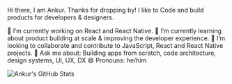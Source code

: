 Hi there, I am Ankur. Thanks for dropping by! I like to Code and build products for developers & designers.

🔭 I’m currently working on React and React Native.
🌱 I’m currently learning about product building at scale & improving the developer experience.
👯 I’m looking to collaborate and contribute to JavaScript, React and React Native projects.
💬 Ask me about: Building apps from scratch, code architecture, design systems, UI, UX, DX
😄 Pronouns: he/him

![Ankur's GitHub Stats](https://github-readme-stats.vercel.app/api/?username=theankurkedia&show_icons=true)


<!--
**theankurkedia/theankurkedia** is a ✨ _special_ ✨ repository because its `README.md` (this file) appears on your GitHub profile.

Here are some ideas to get you started:

- 🔭 I’m currently working on ...
- 🌱 I’m currently learning ...
- 👯 I’m looking to collaborate on ...
- 🤔 I’m looking for help with ...
- 💬 Ask me about ...
- 📫 How to reach me: ...
- 😄 Pronouns: ...
- ⚡ Fun fact: ...
-->
